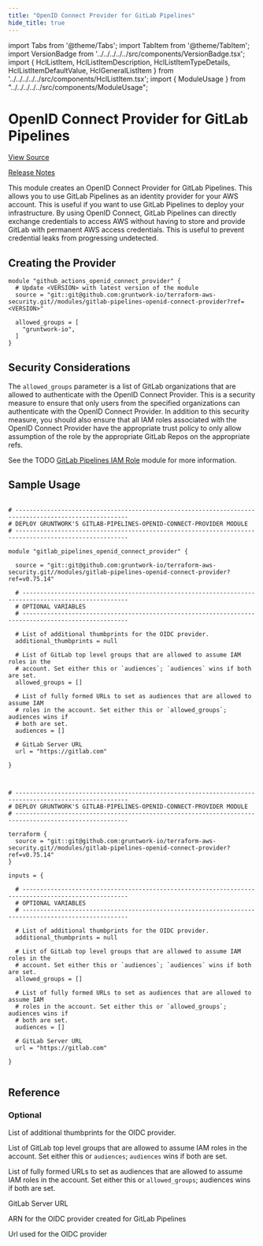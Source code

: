 ```yaml
---
title: "OpenID Connect Provider for GitLab Pipelines"
hide_title: true
---
```


import Tabs from '@theme/Tabs';
import TabItem from '@theme/TabItem';
import VersionBadge from '../../../../../src/components/VersionBadge.tsx';
import { HclListItem, HclListItemDescription, HclListItemTypeDetails, HclListItemDefaultValue, HclGeneralListItem } from '../../../../../src/components/HclListItem.tsx';
import { ModuleUsage } from "../../../../../src/components/ModuleUsage";

<VersionBadge repoTitle="Security Modules" version="0.75.14" lastModifiedVersion="0.75.11"/>

# OpenID Connect Provider for GitLab Pipelines

<a href="https://github.com/gruntwork-io/terraform-aws-security/tree/v0.75.14/modules/gitlab-pipelines-openid-connect-provider" className="link-button" title="View the source code for this module in GitHub.">View Source</a>

<a href="https://github.com/gruntwork-io/terraform-aws-security/releases/tag/v0.75.11" className="link-button" title="Release notes for only versions which impacted this module.">Release Notes</a>

This module creates an OpenID Connect Provider for GitLab Pipelines. This allows you to use GitLab Pipelines as an identity
provider for your AWS account. This is useful if you want to use GitLab Pipelines to deploy your infrastructure. By
using OpenID Connect, GitLab Pipelines can directly exchange credentials to access AWS without having to store and provide
GitLab with permanent AWS access credentials. This is useful to prevent credential leaks from progressing undetected.

## Creating the Provider

```hcl
module "github_actions_openid_connect_provider" {
  # Update <VERSION> with latest version of the module
  source = "git::git@github.com:gruntwork-io/terraform-aws-security.git//modules/gitlab-pipelines-openid-connect-provider?ref=<VERSION>"

  allowed_groups = [
    "gruntwork-io",
  ]
}
```

## Security Considerations

The `allowed_groups` parameter is a list of GitLab organizations that are allowed to authenticate with the OpenID
Connect Provider. This is a security measure to ensure that only users from the specified organizations can authenticate
with the OpenID Connect Provider. In addition to this security measure, you should also ensure that all IAM roles
associated with the OpenID Connect Provider have the appropriate trust policy to only allow assumption of the role by
the appropriate GitLab Repos on the appropriate refs.

See the TODO [GitLab Pipelines IAM Role](https://github.com/gruntwork-io/terraform-aws-security/tree/v0.75.14/modules/gitlab-pipelines-iam-role/README.md) module for more information.

## Sample Usage

<Tabs>
<TabItem value="terraform" label="Terraform" default>

```hcl title="main.tf"

# ------------------------------------------------------------------------------------------------------
# DEPLOY GRUNTWORK'S GITLAB-PIPELINES-OPENID-CONNECT-PROVIDER MODULE
# ------------------------------------------------------------------------------------------------------

module "gitlab_pipelines_openid_connect_provider" {

  source = "git::git@github.com:gruntwork-io/terraform-aws-security.git//modules/gitlab-pipelines-openid-connect-provider?ref=v0.75.14"

  # ----------------------------------------------------------------------------------------------------
  # OPTIONAL VARIABLES
  # ----------------------------------------------------------------------------------------------------

  # List of additional thumbprints for the OIDC provider.
  additional_thumbprints = null

  # List of GitLab top level groups that are allowed to assume IAM roles in the
  # account. Set either this or `audiences`; `audiences` wins if both are set.
  allowed_groups = []

  # List of fully formed URLs to set as audiences that are allowed to assume IAM
  # roles in the account. Set either this or `allowed_groups`; audiences wins if
  # both are set.
  audiences = []

  # GitLab Server URL
  url = "https://gitlab.com"

}


```

</TabItem>
<TabItem value="terragrunt" label="Terragrunt" default>

```hcl title="terragrunt.hcl"

# ------------------------------------------------------------------------------------------------------
# DEPLOY GRUNTWORK'S GITLAB-PIPELINES-OPENID-CONNECT-PROVIDER MODULE
# ------------------------------------------------------------------------------------------------------

terraform {
  source = "git::git@github.com:gruntwork-io/terraform-aws-security.git//modules/gitlab-pipelines-openid-connect-provider?ref=v0.75.14"
}

inputs = {

  # ----------------------------------------------------------------------------------------------------
  # OPTIONAL VARIABLES
  # ----------------------------------------------------------------------------------------------------

  # List of additional thumbprints for the OIDC provider.
  additional_thumbprints = null

  # List of GitLab top level groups that are allowed to assume IAM roles in the
  # account. Set either this or `audiences`; `audiences` wins if both are set.
  allowed_groups = []

  # List of fully formed URLs to set as audiences that are allowed to assume IAM
  # roles in the account. Set either this or `allowed_groups`; audiences wins if
  # both are set.
  audiences = []

  # GitLab Server URL
  url = "https://gitlab.com"

}


```

</TabItem>
</Tabs>




## Reference

<Tabs>
<TabItem value="inputs" label="Inputs" default>

### Optional

<HclListItem name="additional_thumbprints" requirement="optional" type="list(string)">
<HclListItemDescription>

List of additional thumbprints for the OIDC provider.

</HclListItemDescription>
<HclListItemDefaultValue defaultValue="null"/>
</HclListItem>

<HclListItem name="allowed_groups" requirement="optional" type="list(string)">
<HclListItemDescription>

List of GitLab top level groups that are allowed to assume IAM roles in the account. Set either this or `audiences`; `audiences` wins if both are set.

</HclListItemDescription>
<HclListItemDefaultValue defaultValue="[]"/>
</HclListItem>

<HclListItem name="audiences" requirement="optional" type="list(string)">
<HclListItemDescription>

List of fully formed URLs to set as audiences that are allowed to assume IAM roles in the account. Set either this or `allowed_groups`; audiences wins if both are set.

</HclListItemDescription>
<HclListItemDefaultValue defaultValue="[]"/>
</HclListItem>

<HclListItem name="url" requirement="optional" type="string">
<HclListItemDescription>

GitLab Server URL

</HclListItemDescription>
<HclListItemDefaultValue defaultValue="&quot;https://gitlab.com&quot;"/>
</HclListItem>

</TabItem>
<TabItem value="outputs" label="Outputs">

<HclListItem name="arn">
<HclListItemDescription>

ARN for the OIDC provider created for GitLab Pipelines

</HclListItemDescription>
</HclListItem>

<HclListItem name="url">
<HclListItemDescription>

Url used for the OIDC provider

</HclListItemDescription>
</HclListItem>

</TabItem>
</Tabs>

<!-- ##DOCS-SOURCER-START
{
  "originalSources": [
    "https://github.com/gruntwork-io/terraform-aws-security/tree/v0.75.14/modules/gitlab-pipelines-openid-connect-provider/readme.md",
    "https://github.com/gruntwork-io/terraform-aws-security/tree/v0.75.14/modules/gitlab-pipelines-openid-connect-provider/variables.tf",
    "https://github.com/gruntwork-io/terraform-aws-security/tree/v0.75.14/modules/gitlab-pipelines-openid-connect-provider/outputs.tf"
  ],
  "sourcePlugin": "module-catalog-api",
  "hash": "4c7e59d50607205a78f584ee2d065f77"
}
##DOCS-SOURCER-END -->
